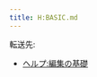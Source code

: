 ```yaml
---
title: H:BASIC.md
---
```

<div>

転送先:

-   [ヘルプ:編集の基礎](/%E3%83%98%E3%83%AB%E3%83%97:%E7%B7%A8%E9%9B%86%E3%81%AE%E5%9F%BA%E7%A4%8E "ヘルプ:編集の基礎")

</div>

<div>

</div>
